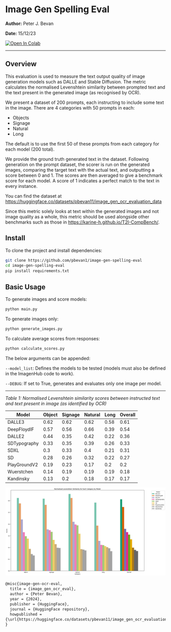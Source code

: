 
# Image Gen Spelling Eval

**Author:** Peter J. Bevan

**Date:** 15/12/23

<a target="_blank" href="https://colab.research.google.com/github/pbevan1/image_gen_ocr_eval/blob/main/image_gen_ocr_evaluation.ipynb">
  <img src="https://colab.research.google.com/assets/colab-badge.svg" alt="Open In Colab"/>
</a>

---

## Overview

This evaluation is used to measure the text output quality of image generation models such as DALLE and Stable Diffusion. The metric calculates the normalised Levenshtein similarity between prompted text and the text present in the generated image (as recognised by OCR).

We present a dataset of 200 prompts, each instructing to include some text in the image. There are 4 categories with 50 prompts in each:

* Objects
* Signage
* Natural
* Long

The default is to use the first 50 of these prompts from each category for each model (200 total).

We provide the ground truth generated text in the dataset. Following generation on the prompt dataset, the scorer is run on the generated images, comparing the target text with the actual text, and outputting a score between 0 and 1. The scores are then averaged to give a benchmark score for each model. A score of 1 indicates a perfect match to the text in every instance.

You can find the dataset at https://huggingface.co/datasets/pbevan11/image_gen_ocr_evaluation_data

Since this metric solely looks at text within the generated images and not image quality as a whole, this metric should be used alongside other benchmarks such as those in https://karine-h.github.io/T2I-CompBench/.

## Install

To clone the project and install dependencies:

```bash
git clone https://github.com/pbevan1/image-gen-spelling-eval
cd image-gen-spelling-eval
pip install requirements.txt
```

## Basic Usage

To generate images and score models:

```bash
python main.py
```

To generate images only:

```bash
python generate_images.py
```

To calculate average scores from responses:

```bash
python calculate_scores.py
```

The below arguments can be appended:

`--model_list`: Defines the models to be tested (models must also be defined in the ImagenHub code to work).

`--DEBUG`: If set to True, generates and evaluates only one image per model.

---
*Table 1: Normalised Levenshtein similarity scores between instructed text and text present in image (as identified by OCR)*

| Model | Object | Signage | Natural | Long | Overall |
| --- | --- | --- | --- | --- | --- |
| DALLE3 | 0.62 | 0.62 | 0.62 | 0.58 | 0.61 |
| DeepFloydIF | 0.57 | 0.56 | 0.66 | 0.39 | 0.54 |
| DALLE2 | 0.44 | 0.35 | 0.42 | 0.22 | 0.36 |
| SDTypography | 0.33 | 0.35 | 0.39 | 0.26 | 0.33 |
| SDXL | 0.3 | 0.33 | 0.4 | 0.21 | 0.31 |
| SD | 0.28 | 0.26 | 0.32 | 0.22 | 0.27 |
| PlayGroundV2 | 0.19 | 0.23 | 0.17 | 0.2 | 0.2 |
| Wuerstchen | 0.14 | 0.19 | 0.19 | 0.19 | 0.18 |
| Kandinsky | 0.13 | 0.2 | 0.18 | 0.17 | 0.17 |

![Image generation model spelling comparison](examples/model_comparison.png)


```
@misc{image-gen-ocr-eval,
  title = {image_gen_ocr_eval},
  author = {Peter Bevan},
  year = {2024},
  publisher = {HuggingFace},
  journal = {HuggingFace repository},
  howpublished = {\url{https://huggingface.co/datasets/pbevan11/image_gen_ocr_evaluation_data}},
}
```
